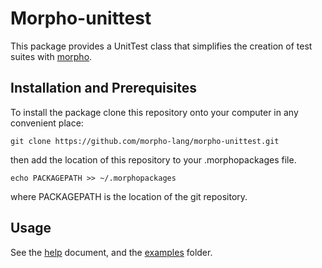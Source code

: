 # Morpho-unittest

This package provides a UnitTest class that simplifies the creation of test suites with [morpho](https://github.com/Morpho-lang/morpho). 

## Installation and Prerequisites

To install the package clone this repository onto your computer in any convenient place:

    git clone https://github.com/morpho-lang/morpho-unittest.git

then add the location of this repository to your .morphopackages file.

    echo PACKAGEPATH >> ~/.morphopackages 

where PACKAGEPATH is the location of the git repository. 

## Usage 

See the [help](./share/help/unittest.md) document, and the [examples](./examples) folder. 
